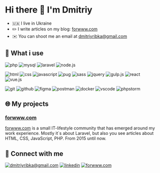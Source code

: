 # Hi there 👋 I'm Dmitriy

- 🇺🇦 I live in Ukraine
- ✏️ I write articles on my blog: [forwww.com](https://forwww.com)
- ✉️ You can shoot me an email at [dmitriyribka@gmail.com](mailto:dmitriyribka@gmail.com)

## 🚀 What i use

![php](https://img.shields.io/badge/php-%23316192.svg?&style=for-the-badge&logo=php&logoColor=white)
![mysql](https://img.shields.io/badge/mysql-%2300708a.svg?&style=for-the-badge&logo=mysql&logoColor=white)
![laravel](https://img.shields.io/badge/laravel-%23f3392e.svg?&style=for-the-badge&logo=laravel&logoColor=white)
![node.js](https://img.shields.io/badge/node.js-%2354a344.svg?&style=for-the-badge&logo=node.js&logoColor=white)

![html](https://img.shields.io/badge/html%20-%23E34F26.svg?&style=for-the-badge&logo=html5&logoColor=white)
![css](https://img.shields.io/badge/css%20-%231572B6.svg?&style=for-the-badge&logo=css3&logoColor=white)
![javascript](https://img.shields.io/badge/javascript%20-%23323330.svg?&style=for-the-badge&logo=javascript&logoColor=%23F7DF1E)
![pug](https://img.shields.io/badge/pug-%2356332b.svg?&style=for-the-badge&logo=pug&logoColor=white)
![sass](https://img.shields.io/badge/sass-%23c76494.svg?&style=for-the-badge&logo=sass&logoColor=white)
![jquery](https://img.shields.io/badge/jquery-%232496ED.svg?&style=for-the-badge&logo=jquery&logoColor=white)
![gulp.js](https://img.shields.io/badge/gulp.js-%23d34446.svg?&style=for-the-badge&logo=gulp&logoColor=white)
![react](https://img.shields.io/badge/react-%23282c34.svg?&style=for-the-badge&logo=react&logoColor=%2361dafb)
![vue.js](https://img.shields.io/badge/vue.js-%233fb27f.svg?&style=for-the-badge&logo=vue.js&logoColor=white)

![git](https://img.shields.io/badge/git%20-%23F05033.svg?&style=for-the-badge&logo=git&logoColor=white)
![github](https://img.shields.io/badge/github-000000.svg?&style=for-the-badge&logo=github&logoColor=white)
![figma](https://img.shields.io/badge/figma-%239d56f7.svg?&style=for-the-badge&logo=figma&logoColor=white)
![postman](https://img.shields.io/badge/postman-%23ff6c37.svg?&style=for-the-badge&logo=postman&logoColor=white)
![docker](https://img.shields.io/badge/docker-%23086dd7.svg?&style=for-the-badge&logo=Docker&logoColor=white)
![vscode](https://img.shields.io/badge/vs%20code-%2338a3eb.svg?&style=for-the-badge&logo=visualstudiocode&logoColor=white)
![phpstorm](https://img.shields.io/badge/phpstorm-%238c4eed.svg?&style=for-the-badge&logo=PhpStorm&logoColor=white)

## 🌐 My projects

### [forwww.com](https://forwww.com)

[forwww.com](https://forwww.com) is a small IT-lifestyle community that has emerged around my work experience. Mostly it\`s about Laravel, but also you see articles about HTML, CSS, JavaScript, PHP. From 2015 until now.

## 🤝 Connect with me

[![dmitriyribka@gmail.com](https://img.shields.io/badge/dmitriyribka@gmail.com-%23E62B1E.svg?&style=for-the-badge&logo=mail.ru&logoColor=white)](mailto:dmitriyribka@gmail.com)
[![linkedin](https://img.shields.io/badge/linkedin%20-%230077B5.svg?&style=for-the-badge&logo=linkedin&logoColor=white)](https://www.linkedin.com/in/dmitriyrybka/)
[![forwww.com](https://img.shields.io/badge/forwww.com%20-%23FFA500.svg?&style=for-the-badge&logo=rss&logoColor=white)](https://forwww.com)
